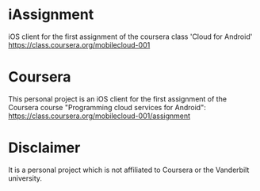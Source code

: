 iAssignment
===========

iOS client for the first assignment of the coursera class 'Cloud for Android' https://class.coursera.org/mobilecloud-001


Coursera
========

This personal project is an iOS client for the first assignment of the Coursera course "Programming cloud services for Android":
https://class.coursera.org/mobilecloud-001/assignment


Disclaimer
==========

It is a personal project which is not affiliated to Coursera or the Vanderbilt university.
